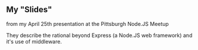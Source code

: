 ## My "Slides" 
from my April 25th presentation at the Pittsburgh Node.JS Meetup

They describe the rational beyond Express (a Node.JS web framework) and it's use of middleware.